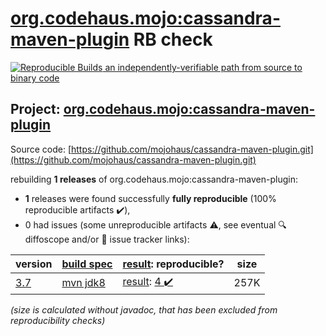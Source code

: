 [org.codehaus.mojo:cassandra-maven-plugin](https://central.sonatype.com/artifact/org.codehaus.mojo/cassandra-maven-plugin/versions) RB check
=======

[![Reproducible Builds](https://reproducible-builds.org/images/logos/rb.svg) an independently-verifiable path from source to binary code](https://reproducible-builds.org/)

## Project: [org.codehaus.mojo:cassandra-maven-plugin](https://central.sonatype.com/artifact/org.codehaus.mojo/cassandra-maven-plugin/versions)

Source code: [https://github.com/mojohaus/cassandra-maven-plugin.git](https://github.com/mojohaus/cassandra-maven-plugin.git)

rebuilding **1 releases** of org.codehaus.mojo:cassandra-maven-plugin:
- **1** releases were found successfully **fully reproducible** (100% reproducible artifacts :heavy_check_mark:),
- 0 had issues (some unreproducible artifacts :warning:, see eventual :mag: diffoscope and/or :memo: issue tracker links):

| version | [build spec](/BUILDSPEC.md) | [result](https://reproducible-builds.org/docs/jvm/): reproducible? | size |
| -- | --------- | ------ | -- |
| [3.7](https://central.sonatype.com/artifact/org.codehaus.mojo/cassandra-maven-plugin/3.7/pom) | [mvn jdk8](cassandra-maven-plugin-3.7.buildspec) | [result](cassandra-maven-plugin-3.7.buildinfo): [4 :heavy_check_mark: ](cassandra-maven-plugin-3.7.buildcompare) | 257K |

<i>(size is calculated without javadoc, that has been excluded from reproducibility checks)</i>
